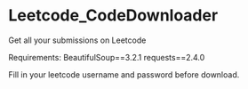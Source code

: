 Leetcode_CodeDownloader
=======================

Get all your submissions on Leetcode

Requirements:
  BeautifulSoup==3.2.1
  requests==2.4.0


Fill in your leetcode username and password before download.
